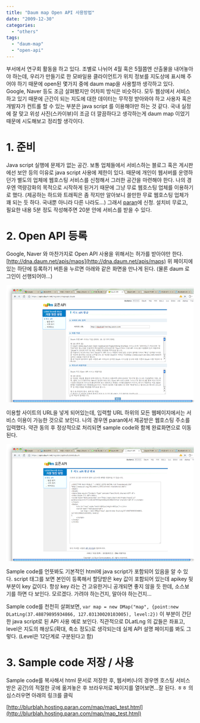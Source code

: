 ```yaml
---
title: "Daum map Open API 사용방법"
date: "2009-12-30"
categories: 
  - "others"
tags: 
  - "daum-map"
  - "open-api"
---
```

  
부서에서 연구회 활동을 하고 있다. 조별로 나뉘어 4월 혹은 5월쯤엔 산출물을 내어놓아야 하는데, 우리가 만들기로 한 모바일용 클라이언트가 위치 정보를 지도상에 표시해 주어야 하기 때문에 open된 몇가지 중에 daum map을 사용할까 생각하고 있다. Google, Naver 등도 조금 살펴봤지만 어차피 방식은 비슷하다. 모두 웹상에서 서비스하고 있기 때문에 근간이 되는 지도에 대한 데이터는 무작정 받아와야 하고 사용자 혹은 개발자가 컨트롤 할 수 있는 부분은 java script 를 이용해야만 하는 것 같다. 국내 실정에 잘 맞고 위성 사진(스카이뷰)이 조금 더 깔끔하다고 생각하는게 daum map 이었기 때문에 시도해보고 정리할 생각이다.  

# 1. 준비  
Java script 실행에 문제가 없는 공간. 보통 업체들에서 서비스하는 블로그 혹은 게시판에선 보안 등의 이유로 java script 사용에 제한이 있다. 때문에 개인이 웹서버를 운영하던가 별도의 업체에 웹호스팅 서비스를 신청해서 그러한 공간을 마련해야 한다. 나의 경우엔 역량강화의 목적으로 시작하게 된거기 때문에 그냥 무료 웹호스팅 업체를 이용하기로 했다. (제공하는 하드와 트래픽은 좀 작지만 알아보니 쓸만한 무료 웹호스팅 업체가 꽤 되는 듯 하다. 국내뿐 아니라 다른 나라도...) 그래서 [paran](http://hosting.paran.com/)에 신청. 설치비 무료고, 필요한 내용 5분 정도 작성해주면 20분 안에 서비스를 받을 수 있다.  

# 2. Open API 등록
Google, Naver 와 마찬가지로 Open API 사용을 위해서는 허가를 받아야만 한다. [http://dna.daum.net/apis/maps](http://dna.daum.net/apis/maps) 위 페이지에 있는 하단에 등록하기 버튼을 누르면 아래와 같은 화면을 만나게 된다. (물론 daum 로그인이 선행되어야...)

![](images/ec8aa4ed81aceba6b0ec83b7-2009-12-30-ec98a4ed9b84-10-38-30.png "스크린샷 2009-12-30 오후 10.38.30")
  
이용할 사이트의 URL을 넣게 되어있는데, 입력할 URL 하위의 모든 웹페이지에서는 서비스 이용이 가능한 것으로 보인다. 나의 경우엔 paran에서 제공받은 웹호스팅 주소를 입력했다. 약관 동의 후 정상적으로 처리되면 sample code와 함께 완료화면으로 이동된다.  
  
![](images/ec8aa4ed81aceba6b0ec83b7-2009-12-30-ec98a4ed9b84-10-41-28.png "스크린샷 2009-12-30 오후 10.41.28")
  
Sample code를 언뜻봐도 기본적인 html에 java script가 포함되어 있음을 알 수 있다. script 태그를 보면 본인이 등록해서 할당받은 key 값이 포함되어 있는데 apikey 뒷 부분이 key 값이다. 항상 key 라는 건 고유한거니 공개되면 좋지 않을 듯 한데, 소스보기를 하면 다 보인다. 모르겠다. 가려야 하는건지, 말아야 하는건지...  

Sample code를 천천히 살펴보면, `var map = new DMap("map", {point:new DLatLng(37.48879895934866, 127.03130020103005), level:2})` 이 부분이 간단한 java script로 된 API 사용 예로 보인다. 직관적으로 DLatLng 의 값들은 좌표고, level은 지도의 해상도(확대, 축소 정도)로 생각되는데 실제 API 설명 페이지를 봐도 그렇다. (Level은 12단계로 구분된다고 함)  

# 3. Sample code 저장 / 사용
Sample code를 복사해서 html 문서로 저장한 후, 웹서버(나의 경우엔 호스팅 서비스 받은 공간)의 적절한 곳에 옮겨놓은 후 브라우저로 페이지를 열어보면...잘 된다. ㅎㅎ 의심스러우면 아래의 링크를 클릭  
  
[http://blurblah.hosting.paran.com/map/map\_test.html](http://blurblah.hosting.paran.com/map/map_test.html)
